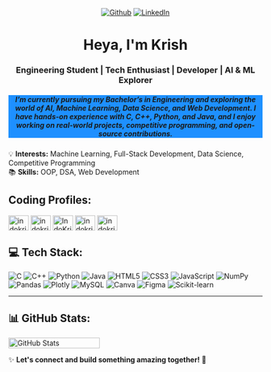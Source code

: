 <div >

 


<p align="center">
 <a href="https://github.com/IndoKris" target="_blank"><img alt="Github" src="https://img.shields.io/badge/GitHub-%2312100E.svg?&style=for-the-badge&logo=Github&logoColor=white" /></a> 
 <a href="https://www.linkedin.com/in/krish-kumar-083756334" target="_blank"><img alt="LinkedIn" src="https://img.shields.io/badge/linkedin-%230077B5.svg?&style=for-the-badge&logo=linkedin&logoColor=white" /></a>

</p>
 
</p>
<div> 


<h1 align="center"> Heya, I'm Krish </h1>

<h3 align="center"> Engineering Student | Tech Enthusiast | Developer | AI & ML Explorer </h3>

<h5 align= "center" style="background-color:DodgerBlue;">I’m currently pursuing my Bachelor’s in Engineering and exploring the world of AI, Machine Learning, Data Science, and Web Development. I have hands-on experience with C, C++, Python, and Java, and I enjoy working on real-world projects, competitive programming, and open-source contributions.  </h5>

💡 **Interests:** Machine Learning, Full-Stack Development, Data Science, Competitive Programming  
📚 **Skills:** OOP, DSA, Web Development
## Coding Profiles:

<p align="left">
<a href="https://www.hackerrank.com/indokrisgraphics" target="blank"><img align="center" src="https://raw.githubusercontent.com/rahuldkjain/github-profile-readme-generator/master/src/images/icons/Social/hackerrank.svg" alt="indokrisgraphics" height="30" width="40" /></a>
<a href="https://codeforces.com/profile/indokris" target="blank"><img align="center" src="https://raw.githubusercontent.com/rahuldkjain/github-profile-readme-generator/master/src/images/icons/Social/codeforces.svg" alt="indokris" height="30" width="40" /></a>
<a href="https://www.leetcode.com/IndoKris" target="blank"><img align="center" src="https://raw.githubusercontent.com/rahuldkjain/github-profile-readme-generator/master/src/images/icons/Social/leet-code.svg" alt="IndoKris" height="30" width="40" /></a>
<a href="https://auth.geeksforgeeks.org/user/indokris" target="blank"><img align="center" src="https://raw.githubusercontent.com/rahuldkjain/github-profile-readme-generator/master/src/images/icons/Social/geeks-for-geeks.svg" alt="indokris" height="30" width="40" /></a>
<a href="https://www.codechef.com/users/indokris" target="blank"><img align="center" src="https://cdn.jsdelivr.net/npm/simple-icons@3.1.0/icons/codechef.svg" alt="indokris" height="30" width="40" /></a>
</p>


## 💻 Tech Stack:

![C](https://img.shields.io/badge/C-00599C?style=for-the-badge&logo=c&logoColor=white)
![C++](https://img.shields.io/badge/C++-00599C?style=for-the-badge&logo=c%2B%2B&logoColor=white)
![Python](https://img.shields.io/badge/Python-3776AB?style=for-the-badge&logo=python&logoColor=white)
![Java](https://img.shields.io/badge/Java-ED8B00?style=for-the-badge&logo=java&logoColor=white)
![HTML5](https://img.shields.io/badge/HTML5-E34F26?style=for-the-badge&logo=html5&logoColor=white)
![CSS3](https://img.shields.io/badge/CSS3-1572B6?style=for-the-badge&logo=css3&logoColor=white)
![JavaScript](https://img.shields.io/badge/JavaScript-F7DF1E?style=for-the-badge&logo=javascript&logoColor=black)
![NumPy](https://img.shields.io/badge/numpy-%23013243.svg?style=for-the-badge&logo=numpy&logoColor=white) 
![Pandas](https://img.shields.io/badge/pandas-%23150458.svg?style=for-the-badge&logo=pandas&logoColor=white) 
![Plotly](https://img.shields.io/badge/Plotly-%233F4F75.svg?style=for-the-badge&logo=plotly&logoColor=white) 
![MySQL](https://img.shields.io/badge/MySQL-4479A1?style=for-the-badge&logo=mysql&logoColor=white)
![Canva](https://img.shields.io/badge/Canva-%2300C4CC.svg?style=for-the-badge&logo=Canva&logoColor=white)
![Figma](https://img.shields.io/badge/Figma-F24E1E?style=for-the-badge&logo=figma&logoColor=white)
![Scikit-learn](https://img.shields.io/badge/Scikit--learn-F7931E?style=for-the-badge&logo=scikit-learn&logoColor=white)

---

## 📊 GitHub Stats:

<div style="display: flex; align-items: center; justify-content: space-between; gap: 30px;">
  <img src="https://github-readme-stats.vercel.app/api?username=IndoKris&show_icons=true&theme=radical" alt="GitHub Stats" width="60%">
 
</div>

✨ **Let's connect and build something amazing together!** 🚀
